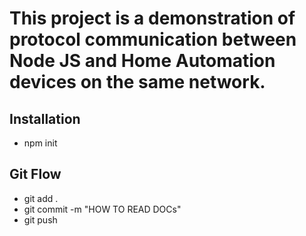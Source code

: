# This project is a demonstration of protocol communication between Node JS and Home Automation devices on the same network.

## Installation

- npm init

## Git Flow
- git add .
- git commit -m "HOW TO READ DOCs"
- git push